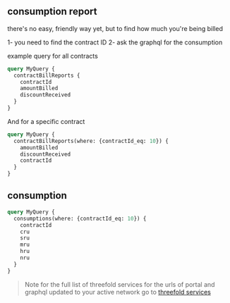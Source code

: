 ## consumption report

there's no easy, friendly way yet, but to find how much you're being billed

1- you need to find the contract ID
2- ask the graphql for the consumption 

example query for all contracts

```graphql
query MyQuery {
  contractBillReports {
    contractId
    amountBilled
    discountReceived
  }
}

```


And for a specific contract
```graphql
query MyQuery {
  contractBillReports(where: {contractId_eq: 10}) {
    amountBilled
    discountReceived
    contractId
  }
}

```



## consumption


```graphql
query MyQuery {
  consumptions(where: {contractId_eq: 10}) {
    contractId
    cru
    sru
    mru
    hru
    nru
  }
}
``` 

> Note for the full list of threefold services for the urls of portal and graphql updated to your active network go to [threefold services](manual3_tfservices)